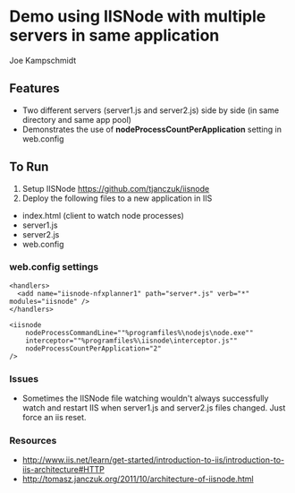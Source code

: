 # Demo using IISNode with multiple servers in same application

Joe Kampschmidt

## Features

 - Two different servers (server1.js and server2.js) side by side (in same directory and same app pool)
 - Demonstrates the use of **nodeProcessCountPerApplication** setting in web.config
 

## To Run

 1. Setup IISNode <https://github.com/tjanczuk/iisnode>
 2. Deploy the following files to a new application in IIS
  - index.html (client to watch node processes)
  - server1.js
  - server2.js
  - web.config

### web.config settings

    
    <handlers>
      <add name="iisnode-nfxplanner1" path="server*.js" verb="*" modules="iisnode" />
    </handlers>
    
    <iisnode  
        nodeProcessCommandLine=""%programfiles%\nodejs\node.exe""   
        interceptor=""%programfiles%\iisnode\interceptor.js"" 
        nodeProcessCountPerApplication="2"
    />

### Issues

 - Sometimes the IISNode file watching wouldn't always successfully watch and restart IIS when server1.js and server2.js files changed. Just force an iis reset.

### Resources

 - <http://www.iis.net/learn/get-started/introduction-to-iis/introduction-to-iis-architecture#HTTP>
 - <http://tomasz.janczuk.org/2011/10/architecture-of-iisnode.html>

